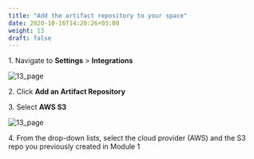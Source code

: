 ```yaml
---
title: "Add the artifact repository to your space"
date: 2020-10-16T14:20:26+03:00
weight: 13
draft: false
---
```


1\. Navigate to __Settings__ > __Integrations__

![13_page](/images/module3/13_page.png)

2\. Click __Add an Artifact Repository__

3\. Select __AWS S3__

![13_page](/images/module3/14_page.png)

4\. From the drop-down lists, select the cloud provider (AWS) and the S3 repo you previously created in Module 1
